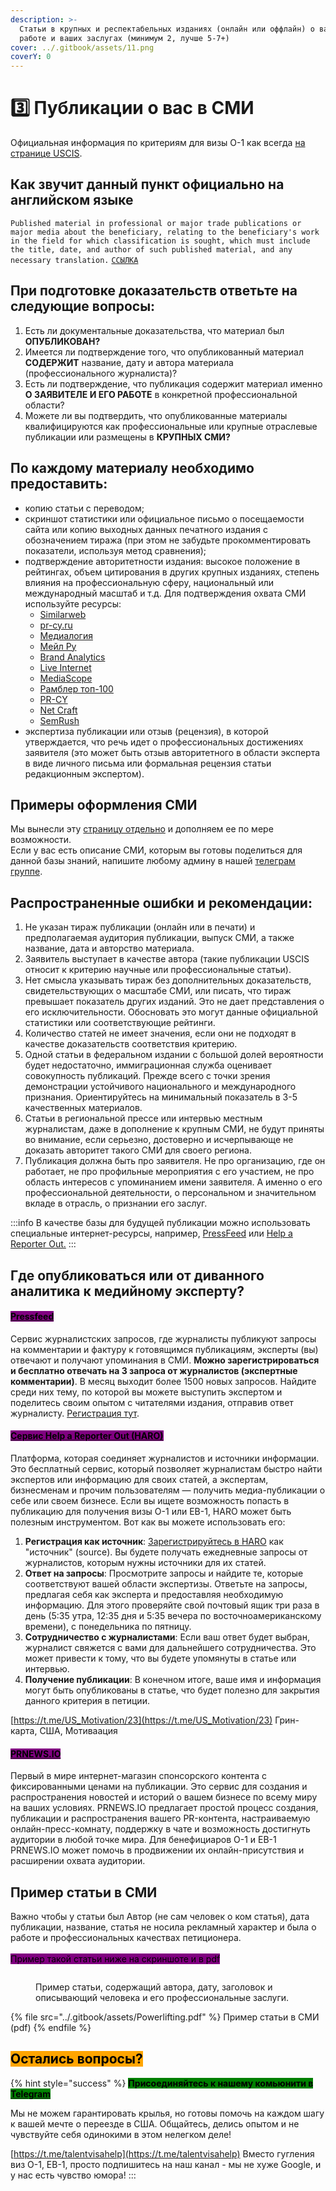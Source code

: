 ```yaml
---
description: >-
  Статьи в крупных и респектабельных изданиях (онлайн или оффлайн) о вас, вашей
  работе и ваших заслугах (минимум 2, лучше 5-7+)
cover: ../.gitbook/assets/11.png
coverY: 0
---
```


# 3️⃣ Публикации о вас в СМИ

Официальная информация по критериям для визы O-1 как всегда [на странице USCIS](https://www.uscis.gov/policy-manual/volume-2-part-m-chapter-4).

## Как звучит данный пункт официально на английском языке

`Published material in professional or major trade publications or major media about the beneficiary, relating to the beneficiary's work in the field for which classification is sought, which must include the title, date, and author of such published material, and any necessary translation.` [`ССЫЛКА`](https://www.uscis.gov/policy-manual/volume-2-part-m-chapter-4)

## При подготовке доказательств ответьте на следующие вопросы:

1. Есть ли документальные доказательства, что материал был **ОПУБЛИКОВАН?**
2. Имеется ли подтверждение того, что опубликованный материал **СОДЕРЖИТ** название, дату и автора материала (профессионального журналиста)?
3. Есть ли подтверждение, что публикация содержит материал именно **О ЗАЯВИТЕЛЕ И ЕГО РАБОТЕ** в конкретной профессиональной области?
4. Можете ли вы подтвердить, что опубликованные материалы квалифицируются как профессиональные или крупные отраслевые публикации или размещены в  **КРУПНЫХ СМИ?**

## &#x20;По каждому материалу необходимо предоставить:

* копию статьи с переводом;
* скриншот статистики или официальное письмо о посещаемости сайта или копию выходных данных печатного издания с обозначением тиража (при этом не забудьте прокомментировать показатели, используя метод сравнения);
* подтверждение авторитетности издания: высокое положение в рейтингах, объем цитирования в других крупных изданиях, степень влияния на профессиональную сферу, национальный или международный масштаб и т.д. Для подтверждения охвата СМИ используйте ресурсы:
  * [Similarweb](https://www.similarweb.com/)
  * [pr-cy.ru](https://pr-cy.ru/)
  * [Медиалогия](https://www.mlg.ru/ratings/media/)
  * [Мейл Ру](https://top.mail.ru/Rating/MassMedia/Today/Visitors/)  &#x20;
  * [Brand Analytics](https://br-analytics.ru/mediatrends/media/)
  * [Live Internet](https://www.liveinternet.ru/rating/ru/)
  * [MediaScope](https://mediascope.net/data/)
  * [Рамблер топ-100](https://top100.rambler.ru/navi/)
  * [PR-CY](https://pr-cy.ru/)
  * [Net Craft](https://trends.netcraft.com/topsites?c=RU)
  * [SemRush](https://www.semrush.com/trending-websites/ru/all)
* экспертиза публикации или отзыв (рецензия), в которой утверждается, что речь идет о профессиональных достижениях заявителя (это может быть отзыв авторитетного в области эксперта в виде личного письма или формальная рецензия статьи редакционным экспертом).

## Примеры оформления СМИ

Мы вынесли эту [страницу отдельно](media-examples.md) и дополняем ее по мере возможности. \
Если у вас есть описание СМИ, которым вы готовы поделиться для данной базы знаний, напишите любому админу в нашей [телеграм группе](https://t.me/talentvisahelp).&#x20;

## Распространенные ошибки и рекомендации:

1. Не указан тираж публикации (онлайн или в печати) и предполагаемая аудитория публикации, выпуск СМИ, а также название, дата и авторство материала.
2. Заявитель выступает в качестве автора (такие публикации USCIS относит к критерию научные или профессиональные статьи).
3. Нет смысла указывать тираж без дополнительных доказательств, свидетельствующих о масштабе СМИ, или писать, что тираж превышает показатель других изданий. Это не дает представления о его исключительности. Обосновать это могут данные официальной статистики или соответствующие рейтинги.
4. Количество статей не имеет значения, если они не подходят в качестве доказательств соответствия критерию.
5. Одной статьи в федеральном издании с большой долей вероятности будет недостаточно, иммиграционная служба оценивает совокупность публикаций. Прежде всего с точки зрения демонстрации устойчивого национального и международного признания. Ориентируйтесь на минимальный показатель в 3-5 качественных материалов.
6. Статьи в региональной прессе или интервью местным журналистам, даже в дополнение к крупным СМИ, не будут приняты во внимание, если серьезно, достоверно и исчерпывающе не доказать авторитет такого СМИ для своего региона.
7. Публикация должна быть про заявителя. Не про организацию, где он работает, не про профильные мероприятия с его участием, не про область интересов с упоминанием имени заявителя. А именно о его профессиональной деятельности, о персональном и значительном вкладе в отрасль, о признании его заслуг.

:::info
В качестве базы для будущей публикации можно использовать специальные интернет-ресурсы, например, [PressFeed](https://pressfeed.ru/) или [Help a Reporter Out.](https://www.helpareporter.com/)
:::

## Где опубликоваться или от диванного аналитика к медийному эксперту?

#### [<mark style="background-color:purple;">**Pressfeed**</mark>](https://pressfeed.ru/)

Cервис журналистских запросов, где журналисты публикуют запросы на комментарии и фактуру к готовящимся публикациям, эксперты (вы) отвечают и получают упоминания в СМИ. **Можно зарегистрироваться и бесплатно отвечать на 3 запроса от журналистов (экспертные комментарии)**. В месяц выходит более 1500 новых запросов. Найдите среди них тему, по которой вы можете выступить экспертом и поделитесь своим опытом с читателями издания, отправив ответ журналисту. [Регистрация тут](https://pressfeed.ru/signup?pfref=3bd80cc75f3bee69358296a3c4d8f01e).

#### [<mark style="background-color:purple;">Сервис Help a Reporter Out (HARO)</mark>](https://www.helpareporter.com/)

Платформа, которая соединяет журналистов и источники информации. Это бесплатный сервис, который позволяет журналистам быстро найти экспертов или информацию для своих статей, а экспертам, бизнесменам и прочим пользователям — получить медиа-публикации о себе или своем бизнесе. Если вы ищете возможность попасть в публикацию для получения визы O-1 или EB-1, HARO может быть полезным инструментом. Вот как вы можете использовать его:

1. **Регистрация как источник**: [Зарегистрируйтесь в HARO](https://www.helpareporter.com/sources/) как "источник" (source). Вы будете получать ежедневные запросы от журналистов, которым нужны источники для их статей.
2. **Ответ на запросы**: Просмотрите запросы и найдите те, которые соответствуют вашей области экспертизы. Ответьте на запросы, предлагая себя как эксперта и предоставляя необходимую информацию. Для этого проверяйте свой почтовый ящик три раза в день (5:35 утра, 12:35 дня и 5:35 вечера по восточноамериканскому времени), с понедельника по пятницу.
3. **Сотрудничество с журналистами**: Если ваш ответ будет выбран, журналист свяжется с вами для дальнейшего сотрудничества. Это может привести к тому, что вы будете упомянуты в статье или интервью.
4. **Получение публикации**: В конечном итоге, ваше имя и информация могут быть опубликованы в статье, что будет полезно для закрытия данного критерия в петиции.

[https://t.me/US_Motivation/23](https://t.me/US_Motivation/23)
Грин-карта, США, Мотиваация

#### [<mark style="background-color:purple;">PRNEWS.IO</mark>](https://prnews.io)

Первый в мире интернет-магазин спонсорского контента с фиксированными ценами на публикации. Это сервис для создания и распространения новостей и историй о вашем бизнесе по всему миру на ваших условиях. PRNEWS.IO предлагает простой процесс создания, публикации и распространения вашего PR-контента, настраиваемую онлайн-пресс-комнату, поддержку в чате и возможность достигнуть аудитории в любой точке мира. Для бенефициаров O-1 и EB-1 PRNEWS.IO может помочь в продвижении их онлайн-присутствия и расширении охвата аудитории.

## Пример статьи в СМИ

Важно чтобы у статьи был Автор (не сам человек о ком статья), дата публикации, название, статья не носила рекламный характер и была о работе и профессиональных качествах петиционера.\
\
<mark style="background-color:purple;">Пример такой статьи ниже на скриншоте и в pdf</mark>

<figure><img src="../.gitbook/assets/Screenshot 2024-02-09 at 1.19.37 PM.png" alt=""><figcaption><p>Пример статьи, содержащий автора, дату, заголовок и описывающий человека и его профессиональные заслуги.</p></figcaption></figure>

{% file src="../.gitbook/assets/Powerlifting.pdf" %}
Пример статьи в СМИ (pdf)
{% endfile %}

## <mark style="background-color:orange;">Остались вопросы?</mark>

{% hint style="success" %}
<mark style="background-color:green;">**Присоединяйтесь к нашему комьюнити в**</mark> [<mark style="background-color:green;">**Telegram**</mark>](https://t.me/+_cMRBs7JkCFmZTcy)

Мы не можем гарантировать крылья, но готовы помочь на каждом шагу к вашей мечте о переезде в США. Общайтесь, делись опытом и не чувствуйте себя одинокими в этом нелегком деле!

[https://t.me/talentvisahelp](https://t.me/talentvisahelp)
Вместо гугления виз O-1, EB-1, просто подпишитесь на наш канал - мы не хуже Google, и у нас есть чувство юмора!
:::
